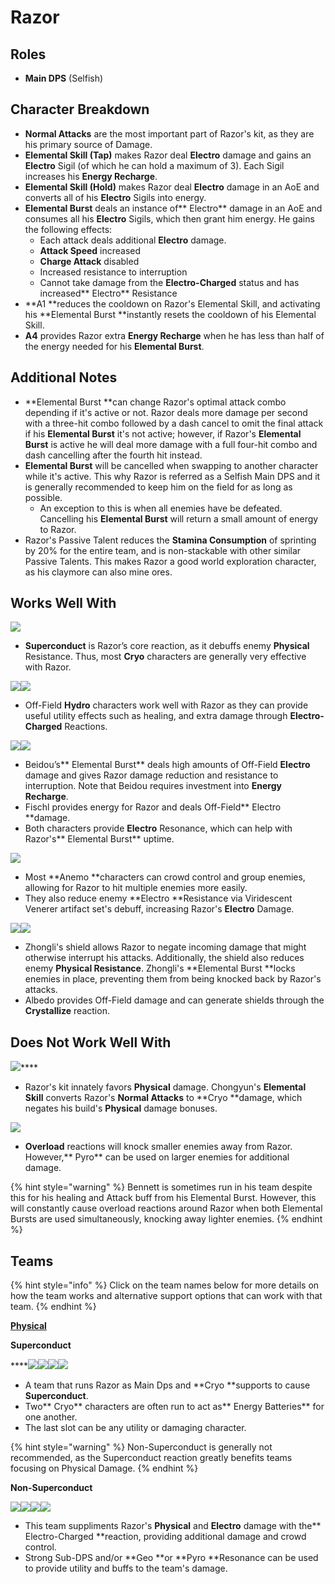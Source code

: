 # Razor

## Roles

* **Main DPS** (Selfish)

## Character Breakdown

* **Normal Attacks** are the most important part of Razor's kit, as they are his primary source of Damage.
* **Elemental Skill (Tap)** makes Razor deal **Electro** damage and gains an **Electro** Sigil (of which he can hold a maximum of 3). Each Sigil increases his **Energy Recharge**.
* **Elemental Skill (Hold)** makes Razor deal **Electro** damage in an AoE and converts all of his **Electro** Sigils into energy.
* **Elemental Burst** deals an instance of** Electro** damage in an AoE and consumes all his **Electro** Sigils, which then grant him energy. He gains the following effects:
  * Each attack deals additional **Electro** damage.
  * **Attack Speed** increased
  * **Charge Attack** disabled
  * Increased resistance to interruption
  * Cannot take damage from the **Electro-Charged** status and has increased** Electro** Resistance
* **A1 **reduces the cooldown on Razor's Elemental Skill, and activating his **Elemental Burst **instantly resets the cooldown of his Elemental Skill.
* **A4** provides Razor extra **Energy Recharge** when he has less than half of the energy needed for his **Elemental Burst**.

## Additional Notes

* **Elemental Burst **can change Razor's optimal attack combo depending if it's active or not. Razor deals more damage per second with a three-hit combo followed by a dash cancel to omit the final attack if his **Elemental Burst** it's not active; however, if Razor's **Elemental Burst** is active he will deal more damage with a full four-hit combo and dash cancelling after the fourth hit instead.
* **Elemental Burst** will be cancelled when swapping to another character while it's active. This why Razor is referred as a Selfish Main DPS and it is generally recommended to keep him on the field for as long as possible.
  * An exception to this is when all enemies have be defeated. Cancelling his **Elemental Burst** will return a small amount of energy to Razor.
* Razor's Passive Talent reduces the **Stamina Consumption** of sprinting by 20% for the entire team, and is non-stackable with other similar Passive Talents. This makes Razor a good world exploration character, as his claymore can also mine ores.

## Works Well With

![](../../.gitbook/assets/Element\_Cryo.webp)

* **Superconduct** is Razor’s core reaction, as it debuffs enemy **Physical** Resistance. Thus, most **Cryo** characters are generally very effective with Razor.

![](../../.gitbook/assets/UI\_AvatarIcon\_Xingqiu.png)![](../../.gitbook/assets/UI\_AvatarIcon\_Barbara.png)

* Off-Field **Hydro** characters work well with Razor as they can provide useful utility effects such as healing, and extra damage through **Electro-Charged** Reactions.

![](../../.gitbook/assets/UI\_AvatarIcon\_Beidou.png)![](../../.gitbook/assets/UI\_AvatarIcon\_Fischl.png)

* Beidou’s** Elemental Burst** deals high amounts of Off-Field **Electro** damage and gives Razor damage reduction and resistance to interruption. Note that Beidou requires investment into **Energy Recharge**.
* Fischl provides energy for Razor and deals Off-Field** Electro **damage.
* Both characters provide **Electro** Resonance, which can help with Razor's** Elemental Burst** uptime.

![](../../.gitbook/assets/Element\_Anemo.webp)

* Most **Anemo **characters can crowd control and group enemies, allowing for Razor to hit multiple enemies more easily.
* They also reduce enemy **Electro **Resistance via Viridescent Venerer artifact set's debuff, increasing Razor's **Electro** Damage.

![](../../.gitbook/assets/UI\_AvatarIcon\_Zhongli.png)![](../../.gitbook/assets/UI\_AvatarIcon\_Albedo.png)

* Zhongli's shield allows Razor to negate incoming damage that might otherwise interrupt his attacks. Additionally, the shield also reduces enemy **Physical Resistance**. Zhongli's **Elemental Burst **locks enemies in place, preventing them from being knocked back by Razor's attacks.
* Albedo provides Off-Field damage and can generate shields through the **Crystallize** reaction.

## **Does Not Work Well With**

![](../../.gitbook/assets/UI\_AvatarIcon\_Chongyun.png)****

* Razor's kit innately favors **Physical** damage. Chongyun's **Elemental Skill** converts Razor's **Normal Attacks** to **Cryo **damage, which negates his build's **Physical** damage bonuses.

![](../../.gitbook/assets/Element\_Pyro.webp)

* **Overload** reactions will knock smaller enemies away from Razor. However,** Pyro** can be used on larger enemies for additional damage.

{% hint style="warning" %}
Bennett is sometimes run in his team despite this for his healing and Attack buff from his Elemental Burst. However, this will constantly cause overload reactions around Razor when both Elemental Bursts are used simultaneously, knocking away lighter enemies.
{% endhint %}

## **Teams**

{% hint style="info" %}
Click on the team names below for more details on how the team works and alternative support options that can work with that team.
{% endhint %}

****[**Physical**](../../teams/physical.md)****

**Superconduct**

****![](../../.gitbook/assets/UI\_AvatarIcon\_Razor.png)![](../../.gitbook/assets/UI\_AvatarIcon\_Kaeya.png)![](../../.gitbook/assets/UI\_AvatarIcon\_Fischl.png)![](../../.gitbook/assets/UI\_AvatarIcon\_Diona.png)

* A team that runs Razor as Main Dps and **Cryo **supports to cause **Superconduct**.
* Two** Cryo** characters are often run to act as** Energy Batteries** for one another.
* The last slot can be any utility or damaging character.



{% hint style="warning" %}
Non-Superconduct is generally not recommended, as the Superconduct reaction greatly benefits teams focusing on Physical Damage.
{% endhint %}

**Non-Superconduct**

![](../../.gitbook/assets/UI\_AvatarIcon\_Razor.png)![](../../.gitbook/assets/UI\_AvatarIcon\_Xingqiu.png)![](../../.gitbook/assets/UI\_AvatarIcon\_Albedo.png)![](../../.gitbook/assets/UI\_AvatarIcon\_Zhongli.png)

* This team suppliments Razor's **Physical** and **Electro** damage with the** Electro-Charged **reaction, providing additional damage and crowd control.
* Strong Sub-DPS and/or **Geo **or **Pyro **Resonance can be used to provide utility and buffs to the team's damage.
